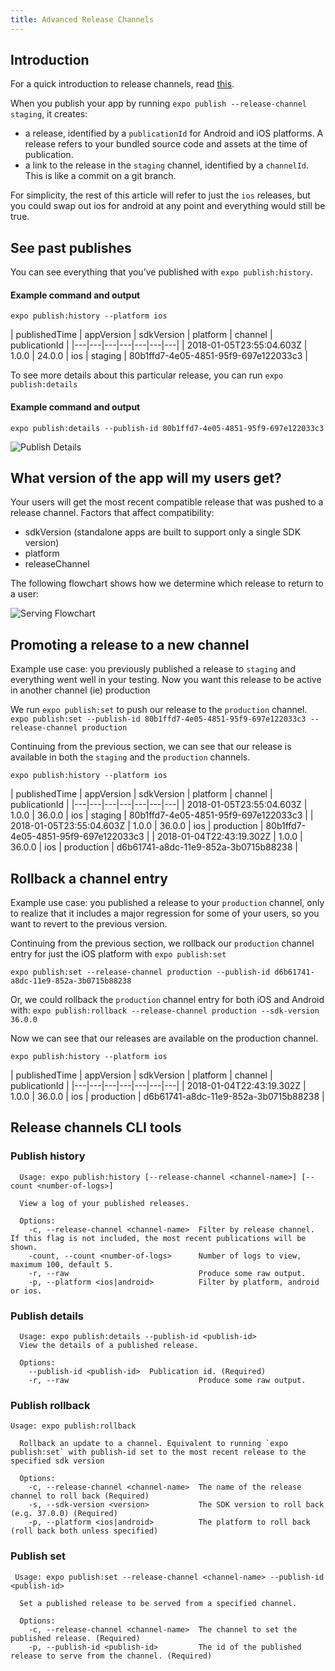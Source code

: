```yaml
---
title: Advanced Release Channels
---
```


## Introduction

For a quick introduction to release channels, read [this](../release-channels/).

When you publish your app by running `expo publish --release-channel staging`, it creates:

- a release, identified by a `publicationId` for Android and iOS platforms. A release refers to your bundled source code and assets at the time of publication.
- a link to the release in the `staging` channel, identified by a `channelId`. This is like a commit on a git branch.

For simplicity, the rest of this article will refer to just the `ios` releases, but you could swap out ios for android at any point and everything would still be true.

## See past publishes
You can see everything that you’ve published with `expo publish:history`.

#### Example command and output
`expo publish:history --platform ios`

| publishedTime  | appVersion  | sdkVersion  | platform  | channel  | publicationId  |
|---|---|---|---|---|---|---|
| 2018-01-05T23:55:04.603Z  |  1.0.0 | 24.0.0 |  ios | staging  | 80b1ffd7-4e05-4851-95f9-697e122033c3 |

To see more details about this particular release, you can run `expo publish:details`

#### Example command and output
`expo publish:details --publish-id 80b1ffd7-4e05-4851-95f9-697e122033c3  `

![Publish Details](/static/images/release-channels-pub-details-1.png)


## What version of the app will my users get?

Your users will get the most recent compatible release that was pushed to a release channel. Factors that affect compatibility:

- sdkVersion (standalone apps are built to support only a single SDK version)
- platform
- releaseChannel

The following flowchart shows how we determine which release to return to a user:

![Serving Flowchart](/static/images/release-channels-flowchart.png)

## Promoting a release to a new channel

Example use case: you previously published a release to `staging` and everything went well in your testing. Now you want this release to be active in another channel (ie) production

We run `expo publish:set` to push our release to the `production` channel.
`expo publish:set --publish-id 80b1ffd7-4e05-4851-95f9-697e122033c3 --release-channel production`

Continuing from the previous section, we can see that our release is available in both the `staging` and the `production` channels.

`expo publish:history --platform ios`

| publishedTime  | appVersion  | sdkVersion  | platform  | channel  | publicationId  |
|---|---|---|---|---|---|---|
| 2018-01-05T23:55:04.603Z  |  1.0.0 | 36.0.0 |  ios | staging | 80b1ffd7-4e05-4851-95f9-697e122033c3  |
| 2018-01-05T23:55:04.603Z  |  1.0.0 | 36.0.0 |  ios | production | 80b1ffd7-4e05-4851-95f9-697e122033c3  |
| 2018-01-04T22:43:19.302Z  |  1.0.0 | 36.0.0 |  ios | production | d6b61741-a8dc-11e9-852a-3b0715b88238 |


## Rollback a channel entry

Example use case: you published a release to your `production` channel, only to realize that it includes a major regression for some of your users, so you want to revert to the previous version.

Continuing from the previous section, we rollback our `production` channel entry for just the iOS platform with `expo publish:set`

`expo publish:set --release-channel production --publish-id d6b61741-a8dc-11e9-852a-3b0715b88238`

Or, we could rollback the `production` channel entry for both iOS and Android with:
`expo publish:rollback --release-channel production --sdk-version 36.0.0`

Now we can see that our releases are available on the production channel.

`expo publish:history --platform ios`

| publishedTime  | appVersion  | sdkVersion  | platform  | channel  | publicationId  |
|---|---|---|---|---|---|---|
| 2018-01-04T22:43:19.302Z  |  1.0.0 | 36.0.0 |  ios | production | d6b61741-a8dc-11e9-852a-3b0715b88238 |

## Release channels CLI tools
### Publish history

```
  Usage: expo publish:history [--release-channel <channel-name>] [--count <number-of-logs>]

  View a log of your published releases.

  Options:
    -c, --release-channel <channel-name>  Filter by release channel. If this flag is not included, the most recent publications will be shown.
    -count, --count <number-of-logs>      Number of logs to view, maximum 100, default 5.
    -r, --raw                             Produce some raw output.
    -p, --platform <ios|android>          Filter by platform, android or ios.
```

### Publish details
```
  Usage: expo publish:details --publish-id <publish-id>
  View the details of a published release.

  Options:
    --publish-id <publish-id>  Publication id. (Required)
    -r, --raw                             Produce some raw output.
```

### Publish rollback
```
Usage: expo publish:rollback

  Rollback an update to a channel. Equivalent to running `expo publish:set` with publish-id set to the most recent release to the specified sdk version

  Options:
    -c, --release-channel <channel-name>  The name of the release channel to roll back (Required)
    -s, --sdk-version <version>           The SDK version to roll back (e.g. 37.0.0) (Required)
    -p, --platform <ios|android>          The platform to roll back (roll back both unless specified)
```

### Publish set
```
 Usage: expo publish:set --release-channel <channel-name> --publish-id <publish-id>

  Set a published release to be served from a specified channel.

  Options:
    -c, --release-channel <channel-name>  The channel to set the published release. (Required)
    -p, --publish-id <publish-id>         The id of the published release to serve from the channel. (Required)
```

